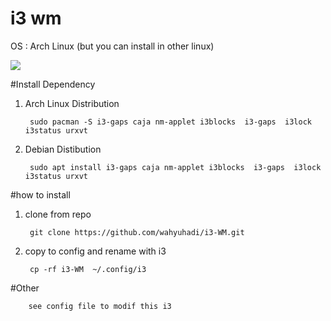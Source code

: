 # i3 wm
OS : Arch Linux (but you can install in other linux)

![](https://github.com/wahyuhadi/i3-WM/blob/master/image/Screenshot%20at%202018-05-06%2022-46-15.png) 

#Install Dependency

1. Arch Linux Distribution
	
		sudo pacman -S i3-gaps caja nm-applet i3blocks  i3-gaps  i3lock i3status urxvt  


2. Debian Distibution

		sudo apt install i3-gaps caja nm-applet i3blocks  i3-gaps  i3lock i3status urxvt  

#how to install

1. clone from repo

		git clone https://github.com/wahyuhadi/i3-WM.git

2. copy to config and rename with i3

		cp -rf i3-WM  ~/.config/i3
		
#Other

		see config file to modif this i3